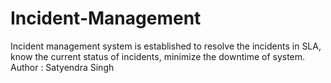 # Incident-Management
Incident management system is established to resolve the incidents in SLA, know the current status of incidents, minimize the downtime of system.
<br>
Author : Satyendra Singh
